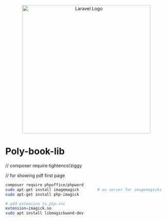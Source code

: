 
<p align="center"><a href="https://laravel.com" target="_blank"><img src="https://raw.githubusercontent.com/laravel/art/master/logo-lockup/5%20SVG/2%20CMYK/1%20Full%20Color/laravel-logolockup-cmyk-red.svg" width="400" alt="Laravel Logo"></a></p>

# Poly-book-lib

// composer require tightenco/ziggy


// for showing pdf first page

```sh
composer require phpoffice/phpword
sudo apt-get install imagemagick        # on server for imagemagicks
sudo apt-get install php-imagick

# add extension to php.ini
extension=imagick.so
sudo apt install libmagickwand-dev
```
